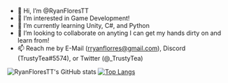 - 👋 Hi, I’m @RyanFloresTT
- 👀 I’m interested in Game Development!
- 🌱 I’m currently learning Unity, C#, and Python
- 💞️ I’m looking to collaborate on anyting I can get my hands dirty on and learn from!
- 📫 Reach me by E-Mail (rryanflorres@gmail.com), Discord (TrustyTea#5574), or Twitter (@_TrustyTea)

![RyanFloresTT's GitHub stats](https://github-readme-stats.vercel.app/api?username=RyanFloresTT&show_icons=true&theme=transparent) [![Top Langs](https://github-readme-stats.vercel.app/api/top-langs/?username=RyanFloresTT&layout=compact)](https://github.com/RyanFloresTT/github-readme-stats)
